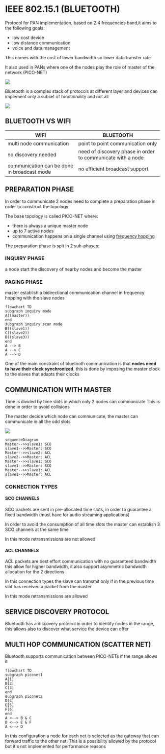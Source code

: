 # IEEE 802.15.1 (BLUETOOTH)

Protocol for PAN implementation, based on 2.4 frequencies band,it aims to the following goals:

- low cost device
- low distance communication 
- voice and data management

This comes with the cost of lower bandwidth so lower data transfer rate


It also used in PANs where one of the nodes play the role of master of the network (PICO-NET)

![](Pasted%20image%2020240312122539.png)

Bluetooth is a complex stack of protocols at different layer and devices can implement only a subset of functionality and not all 

![](Pasted%20image%2020240312123425.png)

## BLUETOOTH VS WIFI

| WIFI                                        | BLUETOOTH                                                   |
| ------------------------------------------- | ----------------------------------------------------------- |
| multi node communication                    | point to point communication only                           |
| no discovery needed                         | need of discovery phase in order to communicate with a node |
| communication can be done in broadcast mode | no efficient broadcast support                              |

## PREPARATION PHASE

In order to communicate 2 nodes need to complete a preparation phase in order to construct the topology

The base topology is called PICO-NET where:

- there is always a unique master node
- up to 7 active nodes 
- communication happens on a single channel using [frequency hopping](https://it.wikipedia.org/wiki/Frequency-hopping_spread_spectrum)

The preparation phase is spit in 2 sub-phases:

### INQUIRY PHASE

a node start the discovery of nearby nodes and become the master

### PAGING PHASE

master establish a bidirectional communication channel in frequency hopping with the slave nodes

```mermaid
flowchart TD
subgraph inquiry mode
A((master))
end
subgraph inquiry scan mode
B((slave1))
C((slave2))
D((slave3))
end
A --> B
A --> C
A --> D
```

One of the main constraint of bluetooth communication is that **nodes need to have their clock synchronized**, this is done by imposing the master clock to the slaves that adapts their clocks

## COMMUNICATION WITH MASTER

Time is divided by time slots in which only 2 nodes can communicate This is done in order to avoid collisions

The master decide which node can communicate, the master can communicate in all the odd slots

![](Pasted%20image%2020240312130107.png)

```mermaid
sequenceDiagram 
Master-->>slave1: SCO
slave1-->>Master: SCO
Master-->>slave2: ACL
slave2-->>Master: ACL
Master-->>slave1: SCO
slave1-->>Master: SCO
Master-->>slave1: ACL
slave1-->>Master: ACL
```
### CONNECTION TYPES

#### SCO CHANNELS

SCO packets are sent in pre-allocated time slots, in order to guarantee a fixed bandwidth (must have for audio streaming applications)

In order to avoid the consumption of all time slots the master can establish 3 SCO channels at the same time 

In this mode retransmissions are not allowed
#### ACL CHANNELS

ACL packets are best effort communication with no guaranteed bandwidth this allow for higher bandwidth, it also support asymmetric bandwidth allocation for the  2 directions

In this connection types the slave can transmit only if in the previous time slot has received a packet from the master

In this mode retransmissions are allowed


## SERVICE DISCOVERY PROTOCOL

Bluetooth has a discovery protocol in order to identify nodes in the range, this allows also to discover what service the device can offer

## MULTI HOP COMMUNICATION (SCATTER NET)

Bluetooth supports communication between PICO-NETs if the range allows it

```mermaid
flowchart TD 
subgraph piconet1
A[1]
B[2]
C[3]
end
subgraph piconet2
D[4]
E[5]
F[6]
end
A <--> B & C
D <--> E & F
A <--> D 
```

In this configuration a node for each net is selected as the gateway that can forward traffic to the other net. This is a possibility allowed by the protocol but it's not implemented for performance reasons